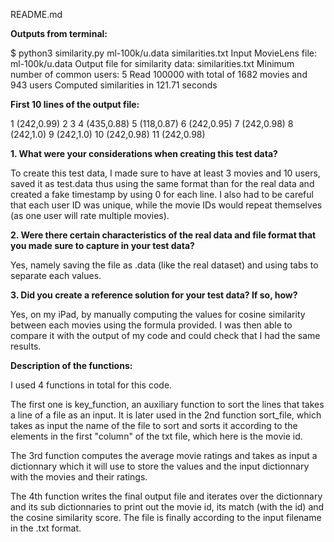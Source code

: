 README.md

**Outputs from terminal:**

$ python3 similarity.py ml-100k/u.data similarities.txt
Input MovieLens file: ml-100k/u.data
Output file for similarity data: similarities.txt
Minimum number of common users: 5
Read 100000 with total of 1682 movies and 943 users
Computed similarities in 121.71 seconds

**First 10 lines of the output file:**

1 (242,0.99)
2
3
4 (435,0.88)
5 (118,0.87)
6 (242,0.95)
7 (242,0.98)
8 (242,1.0)
9 (242,1.0)
10 (242,0.98)
11 (242,0.98)

**1. What were your considerations when creating this test data?**

To create this test data, I made sure to have at least 3 movies and 10 users, saved it as test.data thus using the same format than for the real data and created a fake timestamp by using 0 for each line. I also had to be careful that each user ID was unique, while the movie IDs would repeat themselves (as one user will rate multiple movies).

**2. Were there certain characteristics of the real data and file format that you made sure to capture in your test data?**

Yes, namely saving the file as .data (like the real dataset) and using tabs to separate each values.

**3. Did you create a reference solution for your test data? If so, how?**

Yes, on my iPad, by manually computing the values for cosine similarity between each movies using the formula provided. I was then able to compare it with the output of my
code and could check that I had the same results.

**Description of the functions:**

I used 4 functions in total for this code.

The first one is key_function, an auxiliary function to sort the lines that takes a line of a file as an input. It is later used
in the 2nd function sort_file, which takes as input the name of the file to sort and sorts it according to the elements in the first
"column" of the txt file, which here is the movie id.

The 3rd function computes the average movie ratings and takes as input a dictionnary which it will use to store the values and the input
dictionnary with the movies and their ratings.

The 4th function writes the final output file and iterates over the dictionnary and its sub dictionnaries to print out the movie id, its match
(with the id) and the cosine similarity score. The file is finally according to the input filename in the .txt format.
